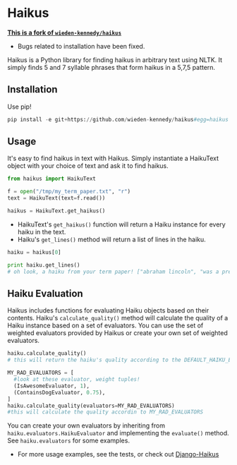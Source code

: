 # Haikus

**[This is a fork of `wieden-kennedy/haikus`](https://github.com/wieden-kennedy/haikus)**

- Bugs related to installation have been fixed.

Haikus is a Python library for finding haikus in arbitrary text using NLTK.
It simply finds 5 and 7 syllable phrases that form haikus in a 5,7,5 pattern.

## Installation

Use pip!

```python
pip install -e git+https://github.com/wieden-kennedy/haikus#egg=haikus
```

## Usage

It's easy to find haikus in text with Haikus.
Simply instantiate a HaikuText object with your choice of text and ask it to find haikus.

```python
from haikus import HaikuText

f = open("/tmp/my_term_paper.txt", "r")
text = HaikuText(text=f.read())

haikus = HaikuText.get_haikus()
```

- HaikuText's `get_haikus()` function will return a Haiku instance for every
  haiku in the text.
- Haiku's `get_lines()` method will return a list of lines in the haiku.

```python
haiku = haikus[0]

print haiku.get_lines()
# oh look, a haiku from your term paper! ["abraham lincoln", "was a president one time", "he freed many slaves"]
```

## Haiku Evaluation

Haikus includes functions for evaluating Haiku objects based on their contents.
Haiku's `calculate_quality()` method will calculate the quality of a Haiku
instance based on a set of evaluators. You can use the set of weighted
evaluators provided by Haikus or create your own set of weighted evaluators.

```python
haiku.calculate_quality()
# this will return the haiku's quality according to the DEFAULT_HAIKU_EVALUATORS

MY_RAD_EVALUATORS = [
  #look at these evaluator, weight tuples!
  (IsAwesomeEvaluator, 1),
  (ContainsDogEvaluator, 0.75),
]
haiku.calculate_quality(evaluators=MY_RAD_EVALUATORS)
#this will calculate the quality accordin to MY_RAD_EVALUATORS
```

You can create your own evaluators by inheriting
from `haiku.evaluators.HaikuEvaluator` and implementing the
`evaluate()` method. See `haiku.evaluators` for some examples.

- For more usage examples, see the tests, or check out
  [Django-Haikus](https://github.com/wieden-kennedy/django-haikus/)
